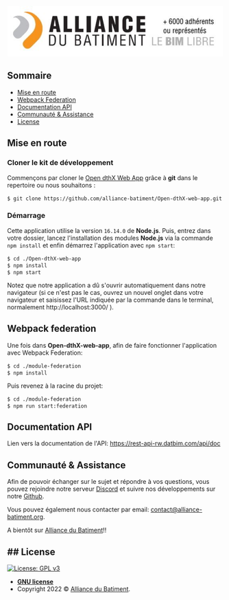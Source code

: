 ![Open-dthX-web-app](./AllianceBatiment.jpeg "Open-dthX-web-app")

## Sommaire

- [Mise en route](#installations)
- [Webpack Federation](#federation)
- [Documentation API](#api)
- [Communauté & Assistance](#assistance)
- [License](#license)


## <a name="installations"></a>Mise en route

### Cloner le kit de développement

Commençons par cloner le <a href="https://github.com/alliance-batiment/Open-dthX-web-app.git" target="_blank">Open dthX Web App</a> grâce à **git** dans le repertoire ou nous souhaitons :
```shell
$ git clone https://github.com/alliance-batiment/Open-dthX-web-app.git
```

### Démarrage

Cette application utilise la version `16.14.0` de **Node.js**.
Puis, entrez dans votre dossier, lancez l'installation des modules **Node.js** via la commande `npm install` et enfin démarrez l'application avec `npm start`:

```shell
$ cd ./Open-dthX-web-app
$ npm install
$ npm start
```
Notez que notre application a dû s'ouvrir automatiquement dans notre navigateur (si ce n'est pas le cas, ouvrez un nouvel onglet dans votre navigateur et saisissez l'URL indiquée par la commande dans le terminal, normalement  http://localhost:3000/ ).


## <a name="federation"></a>Webpack federation

Une fois dans **Open-dthX-web-app**, afin de faire fonctionner l'application avec Webpack Federation:
```shell
$ cd ./module-federation
$ npm install
```
Puis revenez à la racine du projet:
```shell
$ cd ./module-federation
$ npm run start:federation
```

## <a name="api"></a>Documentation API

Lien vers la documentation de l'API:
<a href="https://rest-api-rw.datbim.com/api/doc" target="_blank">https://rest-api-rw.datbim.com/api/doc</a>


## <a name="assistance"></a>Communauté & Assistance

Afin de pouvoir échanger sur le sujet et répondre à vos questions, vous pouvez rejoindre notre serveur <a href="https://discord.gg/b9xy9zVpTB" target="_blank">Discord</a> et suivre nos développements sur notre <a href="https://github.com/alliance-batiment?tab=repositories" target="_blank">Github</a>.

Vous pouvez également nous contacter par email: <a href="contact@alliance-batiment.org" target="_blank">contact@alliance-batiment.org</a>.


A bientôt sur <a href="https://alliance-batiment.org/">Alliance du Batiment</a>!!

## <a name="license"></a>## License

[![License: GPL v3](https://img.shields.io/badge/License-GPLv3-blue.svg)](https://www.gnu.org/licenses/gpl-3.0)

- **[GNU license](https://www.gnu.org/licenses/gpl-3.0.html)**
- Copyright 2022 © <a href="https://alliance-batiment.org/" target="_blank">Alliance du Batiment</a>.